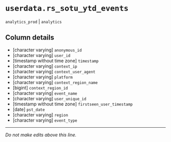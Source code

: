 # `userdata.rs_sotu_ytd_events`
`analytics_prod` | `analytics`

## Column details
* [character varying] `anonymous_id`
* [character varying] `user_id`
* [timestamp without time zone] `timestamp`
* [character varying] `context_ip`
* [character varying] `context_user_agent`
* [character varying] `platform`
* [character varying] `context_region_name`
* [bigint]    `context_region_id`
* [character varying] `event_name`
* [character varying] `user_unique_id`
* [timestamp without time zone] `firstseen_user_timestamp`
* [date]      `pst_date`
* [character varying] `region`
* [character varying] `event_type`

-------------------------------------------------------------------------------
*Do not make edits above this line.*
